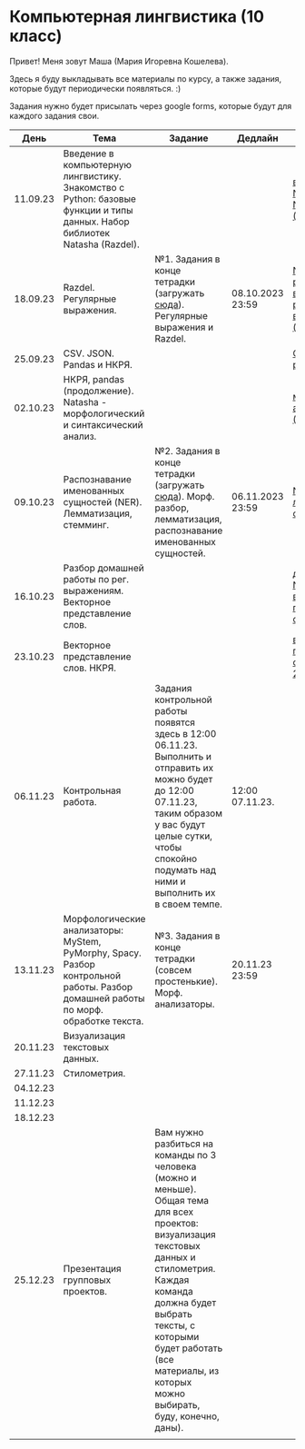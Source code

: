 # Компьютерная лингвистика (10 класс)
Привет! Меня зовут Маша (Мария Игоревна Кошелева).

Здесь я буду выкладывать все материалы по курсу, а также задания, которые будут периодически появляться. :)

Задания нужно будет присылать через google forms, которые будут для каждого задания свои.

| День | Тема | Задание | Дедлайн | Материалы |
|---------|---------|---------|---------|---------|
| 11.09.23 | Введение в компьютерную лингвистику. Знакомство с Python: базовые функции и типы данных. Набор библиотек Natasha (Razdel).|         |         | [введение и Natasha](https://colab.research.google.com/drive/1n5gN2wmVP3j9YEhNoQb-_vBSes4r83qf?usp=sharing), [Natasha (Razdel)](https://github.com/natasha/razdel) |
| 18.09.23 | Razdel. Регулярные выражения. | №1. Задания в конце тетрадки (загружать [сюда](https://forms.gle/tD7x6WUuesk6jSru9)). Регулярные выражения и Razdel. | 08.10.2023 23:59 | [Natasha и регулярные выражения](https://colab.research.google.com/drive/10Hrqg1kvoKPr294-rFF3xibY_oBSnrMu?usp=sharing), [регулярные выражения (туториал)](https://res.cloudinary.com/dyd911kmh/image/upload/v1665049611/Marketing/Blog/Regular_Expressions_Cheat_Sheet.pdf) |
| 25.09.23 | CSV. JSON. Pandas и НКРЯ. |         |         | [CSV, JSON, pandas и НКРЯ](https://colab.research.google.com/drive/1ktgU7TeBsSW4wr8vBykGlaxg2-kHPKpi?usp=sharing) |
| 02.10.23 | НКРЯ, pandas (продолжение). Natasha - морфологический и синтаксический анализ. ||| [морф. и синт. анализатор (Natasha)](https://colab.research.google.com/drive/14haQFHvhGoIhwwZlRu_veSlWdh5XOzkB?usp=sharing) |
| 09.10.23 | Распознавание именованных сущностей (NER). Лемматизация, стемминг. | №2. Задания в конце тетрадки (загружать [сюда](https://forms.gle/X7CjDZxk5r5M6aqC7)). Морф. разбор, лемматизация, распознавание именованных сущностей.| 06.11.2023 23:59 | [NER, лемматизация, стемминг](https://colab.research.google.com/drive/1MDGkMpoRLIc0nl6gBEHupltD9p56wHkC?usp=sharing) |
| 16.10.23 | Разбор домашней работы по рег. выражениям. Векторное представление слов. ||| [домашка №1](https://colab.research.google.com/drive/1qL-HHD00pRqLjzttDR9kn582kNCNlINF?usp=sharing), [NLTK, векторное представление слов](https://colab.research.google.com/drive/1uvTd8MrILhEKCLpk7qntH90OnYbZ-NPb?usp=sharing) |
| 23.10.23 | Векторное представление слов. НКРЯ. ||| [векторное представление слова (часть 2)](https://colab.research.google.com/drive/1wvfKT1lOW_vQxIXIEeq2FUj1MO9XtvRK?usp=sharing), [НКРЯ](https://github.com/Whereamiactually/lyceumcompling10/blob/main/Russian%20National%20Corpus.md) |
| 06.11.23 | Контрольная работа. | Задания контрольной работы появятся здесь в 12:00 06.11.23. Выполнить и отправить их можно будет до 12:00 07.11.23, таким образом у вас будут целые сутки, чтобы спокойно подумать над ними и выполнить их в своем темпе. | 12:00 07.11.23. ||
| 13.11.23 | Морфологические анализаторы: MyStem, PyMorphy, Spacy. Разбор контрольной работы. Разбор домашней работы по морф. обработке текста. | №3. Задания в конце тетрадки (совсем простенькие). Морф. анализаторы. | 20.11.23 23:59 ||
| 20.11.23 | Визуализация текстовых данных. ||||
| 27.11.23 | Стилометрия. ||||
| 04.12.23 |||||
| 11.12.23 |||||
| 18.12.23 |||||
| 25.12.23 | Презентация групповых проектов. | Вам нужно разбиться на команды по 3 человека (можно и меньше). Общая тема для всех проектов: визуализация текстовых данных и стилометрия. Каждая команда должна будет выбрать тексты, с которыми будет работать (все материалы, из которых можно выбирать, буду, конечно, даны). |||
||||||
